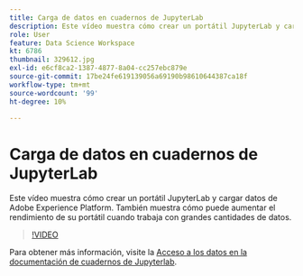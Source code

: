```yaml
---
title: Carga de datos en cuadernos de JupyterLab
description: Este vídeo muestra cómo crear un portátil JupyterLab y cargar datos de Adobe Experience Platform. También muestra cómo puede aumentar el rendimiento de su portátil cuando trabaja con grandes cantidades de datos.
role: User
feature: Data Science Workspace
kt: 6786
thumbnail: 329612.jpg
exl-id: e6cf8ca2-1387-4877-8a04-cc257ebc879e
source-git-commit: 17be24fe619139056a69190b98610644387ca18f
workflow-type: tm+mt
source-wordcount: '99'
ht-degree: 10%

---
```


# Carga de datos en cuadernos de JupyterLab

Este vídeo muestra cómo crear un portátil JupyterLab y cargar datos de Adobe Experience Platform. También muestra cómo puede aumentar el rendimiento de su portátil cuando trabaja con grandes cantidades de datos.

>[!VIDEO](https://video.tv.adobe.com/v/329612?quality=12&learn=on)

Para obtener más información, visite la [Acceso a los datos en la documentación de cuadernos de Jupyterlab](https://experienceleague.adobe.com/docs/experience-platform/data-science-workspace/jupyterlab/access-notebook-data.html).